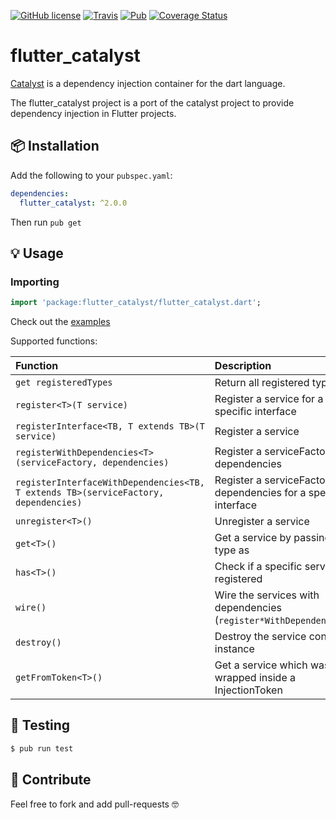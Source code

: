 [![GitHub license](https://img.shields.io/github/license/mintware-de/flutter_catalyst.svg)](https://github.com/mintware-de/flutter_catalyst/blob/master/LICENSE)
[![Travis](https://img.shields.io/travis/mintware-de/flutter_catalyst.svg)](https://travis-ci.org/mintware-de/flutter_catalyst)
[![Pub](https://img.shields.io/pub/v/flutter_catalyst.svg)](https://pub.dartlang.org/packages/flutter_catalyst)
[![Coverage Status](https://coveralls.io/repos/github/mintware-de/flutter_catalyst/badge.svg?branch=master)](https://coveralls.io/github/mintware-de/flutter_catalyst?branch=master)

# flutter_catalyst

[Catalyst](https://github.com/Devtronic/catalyst) is a dependency injection container for the dart language.

The flutter_catalyst project is a port of the catalyst project to provide dependency injection in Flutter projects.

## 📦 Installation
Add the following to your `pubspec.yaml`:
```yaml
dependencies:
  flutter_catalyst: ^2.0.0
```

Then run `pub get`

## 💡 Usage

### Importing
```dart
import 'package:flutter_catalyst/flutter_catalyst.dart';
```

Check out the [examples](./example)

Supported functions:

| Function                                                                            | Description                                                          |
| :---------------------------------------------------------------------------------- | :------------------------------------------------------------------- |
| `get registeredTypes`                                                               | Return all registered types                                          |
| `register<T>(T service)`                                                            | Register a service for a specific interface                          |
| `registerInterface<TB, T extends TB>(T service)`                                    | Register a service                                                   |
| `registerWithDependencies<T>(serviceFactory, dependencies)`                         | Register a serviceFactory with dependencies                          |
| `registerInterfaceWithDependencies<TB, T extends TB>(serviceFactory, dependencies)` | Register a serviceFactory with dependencies for a specific interface |
| `unregister<T>()`                                                                   | Unregister a service                                                 |
| `get<T>()`                                                                          | Get a service by passing its type as <T>                             |
| `has<T>()`                                                                          | Check if a specific service is registered                            |
| `wire()`                                                                            | Wire the services with dependencies (`register*WithDependencies()`)  |
| `destroy()`                                                                         | Destroy the service container instance                               |
| `getFromToken<T>()`                                                                 | Get a service which was wrapped inside a InjectionToken              |

## 🔬 Testing

```bash
$ pub run test
```

## 🤝 Contribute
Feel free to fork and add pull-requests 🤓
